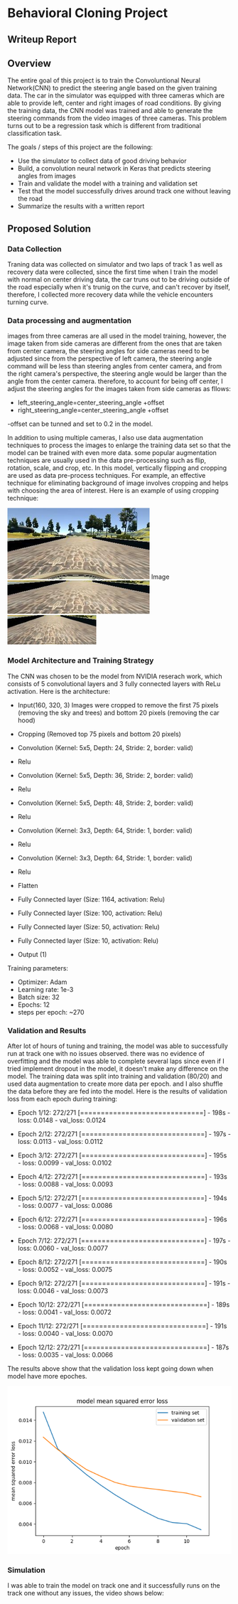 # **Behavioral Cloning Project** 

## Writeup Report

## Overview
The entire goal of this project is to train the Convoluntional Neural Network(CNN) to predict the steering angle based on the given training data. The car in the simulator was equipped with three cameras which are able to provide left, center and right images of road conditions. By giving the training data, the CNN model was trained and able to generate the steering commands from the video images of three cameras. This problem turns out to be a regression task which is different from traditional classification task. 

The goals / steps of this project are the following:
* Use the simulator to collect data of good driving behavior
* Build, a convolution neural network in Keras that predicts steering angles from images
* Train and validate the model with a training and validation set
* Test that the model successfully drives around track one without leaving the road
* Summarize the results with a written report

## Proposed Solution
### Data Collection
Traning data was collected on simulator and two laps of track 1 as well as recovery data were collected, since the first time when I train the model with normal on center driving data, the car truns out to be driving outside of the road especially when it's trunig on the curve, and can't recover by itself, therefore, I collected more recovery data while the vehicle encounters turning curve. 

### Data processing and augmentation
images from three cameras are all used in the model training, however, the image taken from side cameras are different from the ones that are taken from center camera, the steering angles for side cameras need to be adjusted since from the perspective of left camera, the steering angle command will be less than steering angles from center camera, and from the right camera's perspective, the steering angle would be larger than the angle from the center camera. therefore, to account for being off center, I adjust the steering angles for the images taken from side cameras as fllows:
* left_steering_angle=center_steering_angle +offset
* right_steering_angle=center_steering_angle +offset

-offset can be tunned and set to 0.2 in the model.

In addition to using multiple cameras, I also use data augmentation techniques to process the images to enlarge the training data set so that the model can be trained with even more data. some popular augmentation techniques are usually used in the data pre-processing such as flip, rotation, scale, and crop, etc. 
In this model, vertically flipping and cropping are used as data pre-process techniques. For example, an effective technique for eliminating background of image involves cropping and helps with choosing the area of interest. Here is an example of using cropping technique:

![Image](https://github.com/GlinZhu/CarND-Behavioral-Cloning-P3-1/blob/master/examples/images.jpg)
Image
![Image](https://github.com/GlinZhu/CarND-Behavioral-Cloning-P3-1/blob/master/examples/cropped%20image.jpg "Cropped image")
![Image](https://github.com/GlinZhu/CarND-Behavioral-Cloning-P3-1/blob/master/examples/resized%20image.jpg "Resized image")


### Model Architecture and Training Strategy
The CNN was chosen to be the model from NVIDIA reserach work, which consists of 5 convolutional layers and 3 fully connected layers with ReLu activation. Here is the architecture:
* Input(160, 320, 3)
Images were cropped to remove the first 75 pixels (removing the sky and trees) and bottom 20 pixels (removing the car hood)

* Cropping (Removed top 75 pixels and bottom 20 pixels)

* Convolution (Kernel: 5x5, Depth: 24, Stride: 2, border: valid)

* Relu

* Convolution (Kernel: 5x5, Depth: 36, Stride: 2, border: valid)

* Relu

* Convolution (Kernel: 5x5, Depth: 48, Stride: 2, border: valid)

* Relu

* Convolution (Kernel: 3x3, Depth: 64, Stride: 1, border: valid)

* Relu

* Convolution (Kernel: 3x3, Depth: 64, Stride: 1, border: valid)

* Relu

* Flatten

* Fully Connected layer (Size: 1164, activation: Relu)

* Fully Connected layer (Size: 100, activation: Relu)

* Fully Connected layer (Size: 50, activation: Relu)

* Fully Connected layer (Size: 10, activation: Relu)

* Output (1)

Training parameters:

* Optimizer: Adam
* Learning rate: 1e-3
* Batch size: 32
* Epochs: 12
* steps per epoch:  ~270

### Validation and Results
After lot of hours of tuning and training, the model was able to successfully run at track one with no issues observed. there was no evidence of overfitting and the model was able to complete several laps since even if I tried implement dropout in the model, it doesn't make any difference on the model. The training data was split into training and validation (80/20) and used data augmentation to create more data per epoch. and I also shuffle the data before they are fed into the model.
Here is the results of validation loss from each epoch during training:

* Epoch 1/12:
272/271 [==============================] - 198s - loss: 0.0148 - val_loss: 0.0124

* Epoch 2/12:
272/271 [==============================] - 197s - loss: 0.0113 - val_loss: 0.0112

* Epoch 3/12:
272/271 [==============================] - 195s - loss: 0.0099 - val_loss: 0.0102

* Epoch 4/12:
272/271 [==============================] - 193s - loss: 0.0088 - val_loss: 0.0093

* Epoch 5/12:
272/271 [==============================] - 194s - loss: 0.0077 - val_loss: 0.0086

* Epoch 6/12:
272/271 [==============================] - 196s - loss: 0.0068 - val_loss: 0.0080

* Epoch 7/12:
272/271 [==============================] - 197s - loss: 0.0060 - val_loss: 0.0077

* Epoch 8/12:
272/271 [==============================] - 190s - loss: 0.0052 - val_loss: 0.0075

* Epoch 9/12:
272/271 [==============================] - 191s - loss: 0.0046 - val_loss: 0.0073

* Epoch 10/12:
272/271 [==============================] - 189s - loss: 0.0041 - val_loss: 0.0072

* Epoch 11/12:
272/271 [==============================] - 191s - loss: 0.0040 - val_loss: 0.0070

* Epoch 12/12:
272/271 [==============================] - 187s - loss: 0.0035 - val_loss: 0.0066

The results above show that the validation loss kept going down when model have more epoches. 

![Image](https://github.com/GlinZhu/CarND-Behavioral-Cloning-P3-1/blob/master/examples/Model_validation_loss.png)

### Simulation
I was able to train the model on track one and it successfully runs on the track one without any issues, the video shows below:

